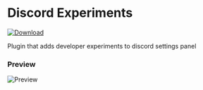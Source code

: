 # Discord Experiments
 [![Download][icon]][link] 

Plugin that adds developer experiments to discord settings panel

### Preview 
![Preview](https://cdn.discordapp.com/attachments/1232755085482655916/1232755098141327380/image.png?ex=662a9c26&is=66294aa6&hm=277ddb3092c37156ef59cdfa05521a3e37bfc32f681cfde81d849a67aa2e26e2&)

[icon]: https://img.shields.io/badge/Download-Discord%20Experiments-brightgreen.svg
[link]: https://betterdiscord.app/plugin/...
